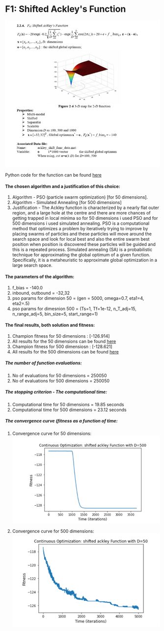 
# F1: Shifted Ackley's Function 

![](images/ackley.png)

Python code for the function can be found [here](ShiftedAckley.ipynb)

#### The chosen algorithm and a justification of this choice:
1. Algorithm - PSO (particle swarm optimization) [for 50 dimensions].
2. Algorithm - Simulated Annealing [for 500 dimensions]
2. Justification - The Ackley function is characterized by a nearly flat outer region, and a large hole at the centre and there are more
chances of getting trapped in local minima so for 50 dimensions i used PSO and for 500 dimensions i used simulated annealing.
PSO is a computational method that optimizes a problem by iteratively trying to improve by placing swarms of particles
and these particles will move around the search space and look for local best and also the entire swarm best position when
position is discovered these particles will be guided and this is a repeated process.
Simulated annealing (SA) is a probabilistic technique for approximating the global optimum of a given function. Specifically, it is a
metaheuristic to approximate global optimization in a large search space.
#### The parameters of the algorithm:
1. f_bias = -140.0
2. inbound, outbound = -32,32
3. pso params for dimension 50 = (gen = 5000,  omega=0.7, eta1=4, eta2=.5)
4. pso params for dimesnion 500 = (Ts=1, Tf=1e-12, n_T_adj=15, n_range_adj=5, bin_size=5, start_range=1)
                                         
#### The final results, both solution and fitness:
1. Champion fitness for 50 dimensions  : [-126.914]
2. All results for the 50 dimensions can be found [here](Fitness%20Result/fitness50.txt)
3. Champion fitness for 500 dimensiosn : [-128.621]
4. All results for the 500 dimensions can be found [here](Fitness%20Result/fitness500.txt)

##### The number of function evaluations: 
1. No of evaluations for 50 dimensions = 250050
2. No of evaluations for 500 dimensions = 250050

##### The stopping criterion - The computational time:
1. Computational time for 50 dimensions = 19.85 seconds
2. Computational time for 500 dimensions = 23.12 seconds

##### The convergence curve (fitness as a function of time:
1. Convergence curve for 50 dimensions:
![](images/ackley50.png)

2. Convergence curve for 500 dimensions:
![](images/ackley500.png)
